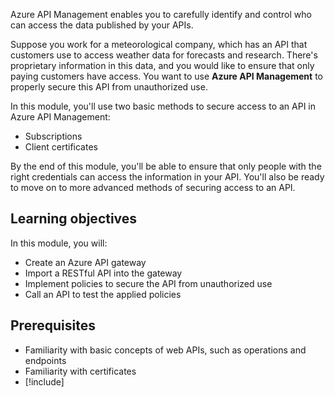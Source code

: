 Azure API Management enables you to carefully identify and control who can access the data published by your APIs.

Suppose you work for a meteorological company, which has an API that customers use to access weather data for forecasts and research. There's proprietary information in this data, and you would like to ensure that only paying customers have access. You want to use **Azure API Management** to properly secure this API from unauthorized use.

In this module, you'll use two basic methods to secure access to an API in Azure API Management:

- Subscriptions
- Client certificates

By the end of this module, you'll be able to ensure that only people with the right credentials can access the information in your API. You'll also be ready to move on to more advanced methods of securing access to an API.

## Learning objectives

In this module, you will:

- Create an Azure API gateway
- Import a RESTful API into the gateway
- Implement policies to secure the API from unauthorized use
- Call an API to test the applied policies

## Prerequisites

- Familiarity with basic concepts of web APIs, such as operations and endpoints
- Familiarity with certificates
- [!include[](../../../includes/azure-subscription-prerequisite.md)]